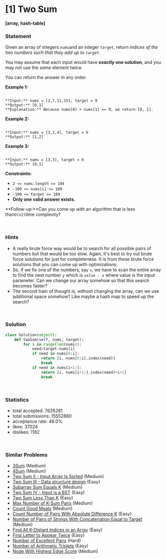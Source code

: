 # [1] Two Sum

**[array, hash-table]**

### Statement

Given an array of integers `nums`and an integer `target`, return *indices of the two numbers such that they add up to `target`*.

You may assume that each input would have ***exactly* one solution**, and you may not use the *same* element twice.

You can return the answer in any order.


**Example 1:**

```

**Input:** nums = [2,7,11,15], target = 9
**Output:** [0,1]
**Explanation:** Because nums[0] + nums[1] == 9, we return [0, 1].

```

**Example 2:**

```

**Input:** nums = [3,2,4], target = 6
**Output:** [1,2]

```

**Example 3:**

```

**Input:** nums = [3,3], target = 6
**Output:** [0,1]

```

**Constraints:**
* `2 <= nums.length <= 104`
* `-109 <= nums[i] <= 109`
* `-109 <= target <= 109`
* **Only one valid answer exists.**


**Follow-up:**Can you come up with an algorithm that is less than`O(n2)`time complexity?

<br>

### Hints

- A really brute force way would be to search for all possible pairs of numbers but that would be too slow. Again, it's best to try out brute force solutions for just for completeness. It is from these brute force solutions that you can come up with optimizations.
- So, if we fix one of the numbers, say <code>x</code>, we have to scan the entire array to find the next number <code>y</code> which is <code>value - x</code> where value is the input parameter. Can we change our array somehow so that this search becomes faster?
- The second train of thought is, without changing the array, can we use additional space somehow? Like maybe a hash map to speed up the search?

<br>

### Solution

```py
class Solution(object):
    def twoSum(self, nums, target):
        for i in range(len(nums)):
            need=target-nums[i]
            if need in nums[0:i]:
                return [i, nums[0:i].index(need)]
                break
            if need in nums[i+1:]:
                return [i, nums[i+1:].index(need)+i+1]
                break
```

<br>

### Statistics

- total accepted: 7626281
- total submissions: 15552880
- acceptance rate: 49.0%
- likes: 37024
- dislikes: 1182

<br>

### Similar Problems

- [3Sum](https://leetcode.com/problems/3sum) (Medium)
- [4Sum](https://leetcode.com/problems/4sum) (Medium)
- [Two Sum II - Input Array Is Sorted](https://leetcode.com/problems/two-sum-ii-input-array-is-sorted) (Medium)
- [Two Sum III - Data structure design](https://leetcode.com/problems/two-sum-iii-data-structure-design) (Easy)
- [Subarray Sum Equals K](https://leetcode.com/problems/subarray-sum-equals-k) (Medium)
- [Two Sum IV - Input is a BST](https://leetcode.com/problems/two-sum-iv-input-is-a-bst) (Easy)
- [Two Sum Less Than K](https://leetcode.com/problems/two-sum-less-than-k) (Easy)
- [Max Number of K-Sum Pairs](https://leetcode.com/problems/max-number-of-k-sum-pairs) (Medium)
- [Count Good Meals](https://leetcode.com/problems/count-good-meals) (Medium)
- [Count Number of Pairs With Absolute Difference K](https://leetcode.com/problems/count-number-of-pairs-with-absolute-difference-k) (Easy)
- [Number of Pairs of Strings With Concatenation Equal to Target](https://leetcode.com/problems/number-of-pairs-of-strings-with-concatenation-equal-to-target) (Medium)
- [Find All K-Distant Indices in an Array](https://leetcode.com/problems/find-all-k-distant-indices-in-an-array) (Easy)
- [First Letter to Appear Twice](https://leetcode.com/problems/first-letter-to-appear-twice) (Easy)
- [Number of Excellent Pairs](https://leetcode.com/problems/number-of-excellent-pairs) (Hard)
- [Number of Arithmetic Triplets](https://leetcode.com/problems/number-of-arithmetic-triplets) (Easy)
- [Node With Highest Edge Score](https://leetcode.com/problems/node-with-highest-edge-score) (Medium)
